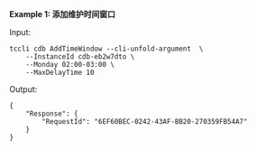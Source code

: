 **Example 1: 添加维护时间窗口**



Input: 

```
tccli cdb AddTimeWindow --cli-unfold-argument  \
    --InstanceId cdb-eb2w7dto \
    --Monday 02:00-03:00 \
    --MaxDelayTime 10
```

Output: 
```
{
    "Response": {
        "RequestId": "6EF60BEC-0242-43AF-BB20-270359FB54A7"
    }
}
```

